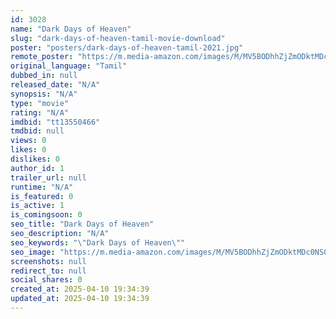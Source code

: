 ```yaml
---
id: 3028
name: "Dark Days of Heaven"
slug: "dark-days-of-heaven-tamil-movie-download"
poster: "posters/dark-days-of-heaven-tamil-2021.jpg"
remote_poster: "https://m.media-amazon.com/images/M/MV5BODhhZjZmODktMDc0NS00ZmY4LWI1MDEtOWM3MjI5YzMwOWZmXkEyXkFqcGc@._V1_SX300.jpg"
original_language: "Tamil"
dubbed_in: null
released_date: "N/A"
synopsis: "N/A"
type: "movie"
rating: "N/A"
imdbid: "tt13550466"
tmdbid: null
views: 0
likes: 0
dislikes: 0
author_id: 1
trailer_url: null
runtime: "N/A"
is_featured: 0
is_active: 1
is_comingsoon: 0
seo_title: "Dark Days of Heaven"
seo_description: "N/A"
seo_keywords: "\"Dark Days of Heaven\""
seo_image: "https://m.media-amazon.com/images/M/MV5BODhhZjZmODktMDc0NS00ZmY4LWI1MDEtOWM3MjI5YzMwOWZmXkEyXkFqcGc@._V1_SX300.jpg"
screenshots: null
redirect_to: null
social_shares: 0
created_at: 2025-04-10 19:34:39
updated_at: 2025-04-10 19:34:39
---
```


